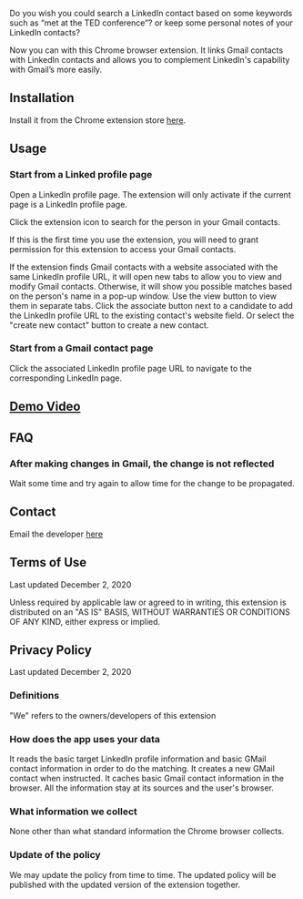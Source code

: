 Do you wish you could search a LinkedIn contact based on some keywords such as “met at the TED conference”? 
or keep some personal notes of your LinkedIn contacts?

Now you can with this Chrome browser extension.
It links Gmail contacts with LinkedIn contacts and allows you to
complement LinkedIn's capability with Gmail’s more easily.

## Installation

Install it from the Chrome extension store [here](https://chrome.google.com/webstore/detail/contact-sync/fcijihmlacmhkgookppmmiflfjjplodk/).

## Usage

### Start from a Linked profile page
Open a LinkedIn profile page. The extension will only activate if the current page is a LinkedIn profile page.

Click the extension icon to search for the person in your Gmail contacts.

If this is the first time you use the extension, you will need to grant permission for this extension to access your Gmail contacts.

If the extension finds Gmail contacts with a website associated with the same LinkedIn profile URL,
it will open new tabs to allow you to view and modify Gmail contacts.
Otherwise, it will show you possible matches based on the person's name in a pop-up window.
Use the view button to view them in separate tabs.
Click the associate button next to a candidate to add the LinkedIn profile URL to the existing contact's website field.
Or select the "create new contact" button to create a new contact.

### Start from a Gmail contact page
Click the associated LinkedIn profile page URL to navigate to the corresponding LinkedIn page.

## [Demo Video](https://youtu.be/W47FJAEUiwg)

## FAQ

### After making changes in Gmail, the change is not reflected
Wait some time and try again to allow time for the change to be propagated.

## Contact
Email the developer [here](mailto:happy.ch.dev@gmail.com)

## Terms of Use
Last updated December 2, 2020

Unless required by applicable law or agreed to in writing, this extension is distributed on an "AS IS" BASIS, WITHOUT WARRANTIES OR CONDITIONS OF ANY KIND, either express or implied.

## Privacy Policy
Last updated December 2, 2020

### Definitions
"We" refers to the owners/developers of this extension

### How does the app uses your data
It reads the basic target LinkedIn profile information and basic GMail contact information in order to do the
matching.
It creates a new GMail contact when instructed.
It caches basic Gmail contact information in the browser.
All the information stay at its sources and the user's browser.

### What information we collect
None other than what standard information the Chrome browser collects.

### Update of the policy
We may update the policy from time to time. The updated policy will be published with the updated version of the extension together.